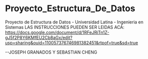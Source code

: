 # Proyecto_Estructura_De_Datos
Proyecto de Estructura de Datos - Universidad Latina - Ingenieria en Sistemas
LAS INSTRUCCIONES PUEDEN SER LEIDAS ACÁ: 
https://docs.google.com/document/d/1RFeJRiTn1Z-gJ5f2P8Y6KMfEU2Cb8aGx/edit?usp=sharing&ouid=110057376746981382451&rtpof=true&sd=true

--JOSEPH GRANADOS Y SEBASTIAN CHENG
